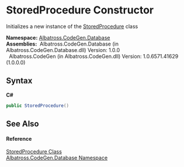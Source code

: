 # StoredProcedure Constructor 
 

Initializes a new instance of the <a href="373D552C.md">StoredProcedure</a> class

**Namespace:**&nbsp;<a href="E11F5D98.md">Albatross.CodeGen.Database</a><br />**Assemblies:**&nbsp;&nbsp;Albatross.CodeGen.Database (in Albatross.CodeGen.Database.dll) Version: 1.0.0<br />&nbsp;&nbsp;Albatross.CodeGen (in Albatross.CodeGen.dll) Version: 1.0.6571.41629 (1.0.0.0)<br />

## Syntax

**C#**<br />
``` C#
public StoredProcedure()
```


## See Also


#### Reference
<a href="373D552C.md">StoredProcedure Class</a><br /><a href="E11F5D98.md">Albatross.CodeGen.Database Namespace</a><br />